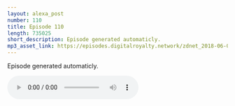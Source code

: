 ```yaml
---
layout: alexa_post
number: 110
title: Episode 110
length: 735025
short_description: Episode generated automaticly.
mp3_asset_link: https://episodes.digitalroyalty.network/zdnet_2018-06-01_01-00-04.mp3
---
```


Episode generated automaticly.

<audio controls>
    <source src="{{ page.mp3_asset_link }}" type="audio/mpeg">
</audio>